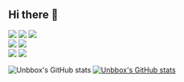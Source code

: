 ## Hi there 👋

<!--
**Unbbox/Unbbox** is a ✨ _special_ ✨ repository because its `README.md` (this file) appears on your GitHub profile.

Here are some ideas to get you started:

- 🔭 I’m currently working on ...
- 🌱 I’m currently learning ...
- 👯 I’m looking to collaborate on ...
- 🤔 I’m looking for help with ...
- 💬 Ask me about ...
- 📫 How to reach me: ...
- 😄 Pronouns: ...
- ⚡ Fun fact: ...
-->
<!-- 뱃지 디자인 -->
<img src="https://img.shields.io/badge/HTML-20232a.svg?style=for-the-badge&logo=HTML5&logoColor=E34F26" /> <img src="https://img.shields.io/badge/CSS-20232a.svg?style=for-the-badge&logo=CSS3&logoColor=1572B6" /> <img src="https://img.shields.io/badge/JavaScript-20232a.svg?style=for-the-badge&logo=JavaScript&logoColor=F7DF1E" /><br>
<img src="https://img.shields.io/badge/Spring Boot-20232a.svg?style=for-the-badge&logo=Spring Boot&logoColor=6DB33F" /> <img src="https://img.shields.io/badge/Oracle-20232a.svg?style=for-the-badge&logo=Oracle&logoColor=F80000" /><br>
<img src="https://img.shields.io/badge/Python-20232a.svg?style=for-the-badge&logo=Python&logoColor=3776AB" /> <img src="https://img.shields.io/badge/Django-20232a.svg?style=for-the-badge&logo=Django&logoColor=092E20" />

<!-- 뱃지 디자인 -->
![Unbbox's GitHub stats](https://github-readme-stats.vercel.app/api?username=Unbbox&show_icons=true&theme=radical)
[![Unbbox's GitHub stats](https://github-readme-stats.vercel.app/api/top-langs/?username=Unbbox)](https://github.com/anuraghazra/github-readme-stats)
